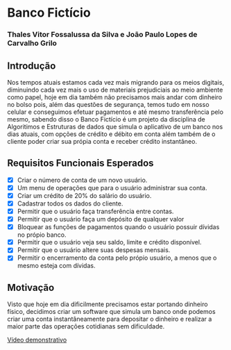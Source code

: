 # Banco Fictício

### Thales Vitor Fossalussa da Silva e João Paulo Lopes de Carvalho Grilo

## Introdução
Nos tempos atuais estamos cada vez mais migrando para os meios digitais, diminuindo cada vez mais o uso de materiais prejudiciais ao meio ambiente como papel, hoje em dia também não precisamos mais andar com dinheiro no bolso pois, além das questões de segurança, temos tudo em nosso celular e conseguimos efetuar pagamentos e até mesmo transferência pelo mesmo, sabendo disso o Banco Fictício é um projeto da disciplina de Algoritimos e Estruturas de dados que simula o aplicativo de um banco nos dias atuais, com opções de crédito e débito em conta além também de o cliente poder criar sua própia conta e receber crédito instantâneo.

## Requisitos Funcionais Esperados
- [x] Criar o número de conta de um novo usuário.
- [x] Um menu de operações que para o usuário administrar sua conta.
- [x] Criar um crédito de 20% do salário do usuário.
- [x] Cadastrar todos os dados do cliente.
- [x] Permitir que o usuário faça transferência entre contas.
- [x] Permitir que o usuário faça um depósito de qualquer valor
- [x] Bloquear as funções de pagamentos quando o usuário possuir dívidas no própio banco.
- [x] Permitir que o usuário veja seu saldo, limite e crédito disponível.
- [x] Permitir que o usuário altere suas despesas mensais.
- [x] Permitir o encerramento da conta pelo própio usuário, a menos que o mesmo esteja com dívidas.

## Motivação
Visto que hoje em dia dificilmente precisamos estar portando dinheiro físico, decidimos criar um software que simula um banco onde podemos criar uma conta instantâneamente para depositar o dinheiro e realizar a maior parte das operações cotidianas sem dificuldade.

[Vídeo demonstrativo](https://youtu.be/eaK6lLVTKEk)

